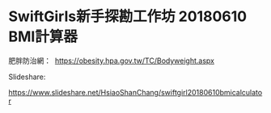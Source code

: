 # SwiftGirls新手探勘工作坊 20180610 BMI計算器

肥胖防治網：
 https://obesity.hpa.gov.tw/TC/Bodyweight.aspx

Slideshare:

https://www.slideshare.net/HsiaoShanChang/swiftgirl20180610bmicalculator

